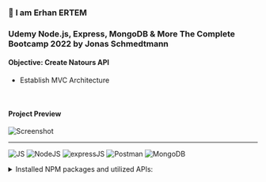 ### 👋 **I am Erhan ERTEM**

### Udemy Node.js, Express, MongoDB & More The Complete Bootcamp 2022 by Jonas Schmedtmann

#### **Objective:** Create Natours API

- Establish MVC Architecture

&emsp;

<!-- #### Link to Project &rarr; [Natours-App](https://natours-app-erhan-ertem.heroku.app) -->

#### Project Preview

![Screenshot](screenshot.gif)

---

![JS](https://img.shields.io/badge/JavaScript-323330?style=flat&logo=javascript&logoColor=F7DF1E) ![NodeJS](https://img.shields.io/badge/Node.js-339933?style=flat&logo=nodedotjs&logoColor=white) ![expressJS](https://img.shields.io/badge/Express.js-000000?style=flat&logo=express&logoColor=white) ![Postman](https://img.shields.io/badge/Postman-FF6C37?style=flat&logo=Postman&logoColor=white) ![MongoDB](https://img.shields.io/badge/MongoDB-4EA94B?style=flat&logo=mongodb&logoColor=white)

<details>
<summary>Installed NPM packages and utilized APIs:</summary>

| Package command                       | Package link                                                                                                  | Description                                                                                                     |
| ------------------------------------- | ------------------------------------------------------------------------------------------------------------- | --------------------------------------------------------------------------------------------------------------- |
| npm i -g nodemon                      | https://www.npmjs.com/package/nodemon                                                                         | Nodemon is a helper tool for developing Node.js based applications.                                             |
| npm i -g win-node-env                 | https://www.npmjs.com/package/win-node-env                                                                    | Run npm scripts on Windows (package.JSON) that set (common) environment variables.                              |
| npm i -g ndb                          | https://www.npmjs.com/package/ndb                                                                             | An improved debugging experience for Node.js thru ChromeDevTools                                                |
| npm i dotenv                          | https://www.npmjs.com/package/dotenv                                                                          | Dotenv is a zero-dependency module that loads environment variables from a .env file into process.env           |
| npm i express                         | https://www.npmjs.com/package/express                                                                         | Fast, unopinionated, minimalist web framework for Node.js                                                       |
| npm i morgan                          | https://www.npmjs.com/package/morgan                                                                          | HTTP request logger middleware for node terminal.js                                                             |
| npm i mongoose                        | https://www.npmjs.com/package/mongoose                                                                        | Mongoose is a MongoDB object modeling tool designed to work in an asynchronous environment (MongoDB driver)     |
| npm i slugify                         | https://www.npmjs.com/package/slugify                                                                         | Slugifies the strings                                                                                           |
| npm i validator                       | https://www.npmjs.com/package/validator                                                                       | A library of string validators and sanitizers                                                                   |
| npm i bcryptjs                        | https://github.com/dcodeIO/bcrypt.js                                                                          | Optimized bcrypt in JavaScript with zero dependencies                                                           |
| npm i jsonwebtoken                    | https://www.npmjs.com/package/jsonwebtoken                                                                    | An implementation of JSON Web Tokens                                                                            |
| npm i nodemailer                      | https://nodemailer.com/about/                                                                                 | Send emails from Node.js                                                                                        |
| npm i express-rate-limit              | https://www.npmjs.com/package/express-rate-limit                                                              | Security: Basic rate-limiting middleware for Express. (Security measure for DOS or Bruteforce attacks)          |
| npm i helmet                          | https://www.npmjs.com/package/helmet                                                                          | Security: Helps you secure your Express apps by setting various HTTP headers. (Secure HTTP Headers)             |
| npm i express-mongo-sanitize          | https://www.npmjs.com/package/express-mongo-sanitize                                                          | Security: Sanitizes user-supplied data to prevent MongoDB Operator Injection.                                   |
| npm i xss-clean                       | https://www.npmjs.com/package/xss-clean                                                                       | Security: Node.js Connect middleware to sanitize user input coming from POST body, GET queries, and url params. |
| npm i hpp                             | https://www.npmjs.com/package/hpp                                                                             | Security: Express middleware to protect against HTTP Parameter Pollution attacks.                               |
| npm i pug                             | https://www.npmjs.com/package/pug                                                                             | Pug is a high performance template engine.                                                                      |
| npm i axios OR via script referencing | https://www.npmjs.com/package/axios OR https://cdnjs.com/libraries/axios OR https://axios-http.com/docs/intro | Axios is a promise-based HTTP Client for node.js and the browser.                                               |
| npm i cookie-parser                   | https://www.npmjs.com/package/cookie-parser                                                                   | Parse Cookie header and populate req.cookies with an object keyed by the cookie names.                          |
| npm i parcel-bundler --save-dev       | https://www.npmjs.com/package/parcel-bundler OR https://parceljs.org/getting-started/migration/               | Web application bundler                                                                                         |
| npm i core-js                         | https://www.npmjs.com/package/core-js                                                                         | Polyfilling support for older browsers                                                                          |
| npm i --save mapbox-gl                | https://www.npmjs.com/package/mapbox-gl OR https://docs.mapbox.com/mapbox-gl-js/guides/install/               | Mapbox library                                                                                                  |

</details>

&emsp;
